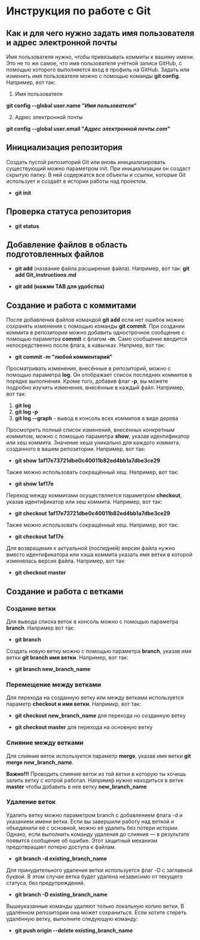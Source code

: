 # Инструкция по работе с Git

## Как и для чего нужно задать имя пользователя и адрес электронной почты

Имя пользователя нужно, чтобы привязывать коммиты к вашему имени. Это не то же самое, что имя пользователя учётной записи GitHub, с помощью которого выполняется вход в профиль на GitHub. Задать или изменить имя пользователя можно с помощью команды **git config**. Например, вот так:

1. Имя пользователя

**git config --global user.name "_Имя пользователя_"**

2. Адрес электронной почты

**git config --global user.email "_Адрес электронной почты.com_"**

## Инициализация репозитория

Создать пустой репозиторий Git или вновь инициализировать существующий можно параметром init. При инициализации он создаст скрытую папку. В ней содержатся все объекты и ссылки, которые Git использует и создаёт в истории работы над проектом.

* **git init**

## Проверка статуса репозитория

* **git status**

## Добавление файлов в область подготовленных файлов

* **git add** (название файла.расширение файла). Например, вот так: **git add Git_instructions.md**

* **git add (нажми TAB для удобства)**

## Создание и работа с коммитами

После добавления файлов командой **git add** если нет ошибок можно сохранять изменения с помощью команды **git commit**. При создании коммита в репозитории можно добавить однострочное сообщение с помощью параметра **commit** с флагом **-m**. Само сообщение вводится непосредственно после флага, в кавычках. Напрмер, вот так:

* **git commit -m "любой комментарий"**

Просматривать изменения, внесённые в репозиторий, можно с помощью параметра **log**. Он отображает список последних коммитов в порядке выполнения. Кроме того, добавив флаг **-p**, вы можете подробно изучить изменения, внесённые в каждый файл. Например, вот так:

1. **git log**
2. **git log -p**
3. **git log --graph** - вывод в консоль всех коммитов в виде дерева

Просмотреть полный список изменений, внесённых конкретным коммитом, можно с помощью параметра **show**, указав идентификатор или хеш коммита. Значение хеша уникально для каждого коммита, созданного в вашем репозитории. Например, вот так:

* **git show 1af17e73721dbe0c40011b82ed4bb1a7dbe3ce29**

Также можно использовать сокращённый хеш. Например, вот так:

* **git show 1af17e**

Переход между коммитами осуществляется параметром **checkout**, указав идентификатор или хеш коммита. Например, вот так:

* **git checkout 1af17e73721dbe0c40011b82ed4bb1a7dbe3ce29**

Также можно использовать сокращённый хеш. Например, вот так:

* **git checkout 1af17e**

Для возвращения к актуальной (последней) версии файла нужно вместо идентификатора или хэша коммита указать имя ветки в которой изменялась версия файла. Например, вот так:

* **git checkout master**

## Создание и работа с ветками

### Создание ветки
Для вывода списка веток в консоль можно с помощью параметра **branch**. Например вот так:

* **git branch**

Создать новую ветку можно с помощью параметра **branch**, указав имя ветки **git branch имя ветки**. Например, вот так:

* **git branch new_branch_name**

### Перемещение между ветками

Для перехода на созданную ветку или между ветками используется параметр **checkout и имя ветки**. Напримкр, вот так:

* **git checkout new_branch_name** для перехода но созданную ветку

* **git checkout master** для перехода на основную ветку

### Слияние между ветками

Для слияния веток используется параметр **merge**, указав имя ветки **git merge new_branch_name**.

**Важно!!!** Проводить слияние веток из той ветки в которую ты хочешь залить ветку с котрой работал. Например нужно находиться в ветке **master** чтобы добавить в нее ветку **new_branch_name**

### Удаление веток

Удалить ветку можно параметром branch с добавлением флага -d и указанием имени ветки. Если вы завершили работу над веткой и объединили её с основной, можно её удалить без потери истории. Однако, если выполнить команду удаления до слияния — в результате появится сообщение об ошибке. Этот защитный механизм предотвращает потерю доступа к файлам.

* **git branch -d existing_branch_name**

Для принудительного удаления ветки используется флаг -D с заглавной буквой. В этом случае ветка будет удалена независимо от текущего статуса, без предупреждений.

* **git branch -D existing_branch_name**

Вышеуказанные команды удаляют только локальную копию ветки. В удалённом репозитории она может сохраниться. Если хотите стереть удалённую ветку, выполните следующую команду:

* **git push origin --delete existing_branch_name**
